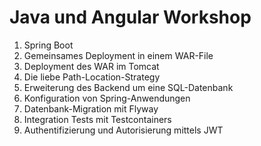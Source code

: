 # Java und Angular Workshop

 1. Spring Boot
 1. Gemeinsames Deployment in einem WAR-File
 1. Deployment des WAR im Tomcat
 1. Die liebe Path-Location-Strategy
 1. Erweiterung des Backend um eine SQL-Datenbank
 1. Konfiguration von Spring-Anwendungen
 1. Datenbank-Migration mit Flyway
 1. Integration Tests mit Testcontainers
 1. Authentifizierung und Autorisierung mittels JWT
